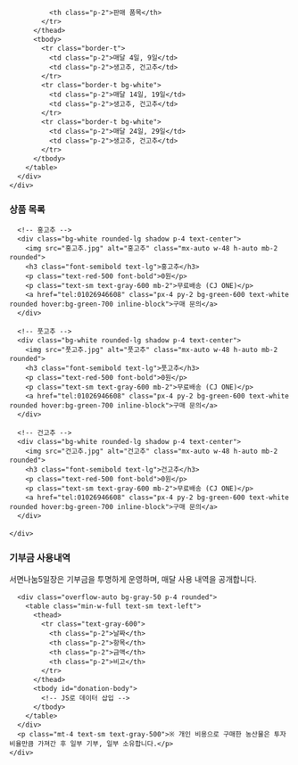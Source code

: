 
              <th class="p-2">판매 품목</th>
            </tr>
          </thead>
          <tbody>
            <tr class="border-t">
              <td class="p-2">매달 4일, 9일</td>
              <td class="p-2">생고추, 건고추</td>
            </tr>
            <tr class="border-t bg-white">
              <td class="p-2">매달 14일, 19일</td>
              <td class="p-2">생고추, 건고추</td>
            </tr>
            <tr class="border-t bg-white">
              <td class="p-2">매달 24일, 29일</td>
              <td class="p-2">생고추, 건고추</td>
            </tr>
          </tbody>
        </table>
      </div>
    </div>
  </section>

  <!-- Products Section -->
  <section id="products" class="max-w-6xl mx-auto px-4 py-10">
    <h3 class="text-2xl font-bold mb-6 text-center">상품 목록</h3>
    <div class="grid grid-cols-1 md:grid-cols-3 gap-6">

      <!-- 홍고추 -->
      <div class="bg-white rounded-lg shadow p-4 text-center">
        <img src="홍고추.jpg" alt="홍고추" class="mx-auto w-48 h-auto mb-2 rounded">
        <h3 class="font-semibold text-lg">홍고추</h3>
        <p class="text-red-500 font-bold">0원</p>
        <p class="text-sm text-gray-600 mb-2">무료배송 (CJ ONE)</p>
        <a href="tel:01026946608" class="px-4 py-2 bg-green-600 text-white rounded hover:bg-green-700 inline-block">구매 문의</a>
      </div>

      <!-- 풋고추 -->
      <div class="bg-white rounded-lg shadow p-4 text-center">
        <img src="풋고추.jpg" alt="풋고추" class="mx-auto w-48 h-auto mb-2 rounded">
        <h3 class="font-semibold text-lg">풋고추</h3>
        <p class="text-red-500 font-bold">0원</p>
        <p class="text-sm text-gray-600 mb-2">무료배송 (CJ ONE)</p>
        <a href="tel:01026946608" class="px-4 py-2 bg-green-600 text-white rounded hover:bg-green-700 inline-block">구매 문의</a>
      </div>

      <!-- 건고추 -->
      <div class="bg-white rounded-lg shadow p-4 text-center">
        <img src="건고추.jpg" alt="건고추" class="mx-auto w-48 h-auto mb-2 rounded">
        <h3 class="font-semibold text-lg">건고추</h3>
        <p class="text-red-500 font-bold">0원</p>
        <p class="text-sm text-gray-600 mb-2">무료배송 (CJ ONE)</p>
        <a href="tel:01026946608" class="px-4 py-2 bg-green-600 text-white rounded hover:bg-green-700 inline-block">구매 문의</a>
      </div>

    </div>
  </section>

  <!-- Donation Section -->
  <section id="donation" class="bg-white py-10">
    <div class="max-w-6xl mx-auto px-4">
      <h3 class="text-2xl font-bold mb-4">기부금 사용내역</h3>
      <p class="text-gray-600 mb-4">서면나눔5일장은 기부금을 투명하게 운영하며, 매달 사용 내역을 공개합니다.</p>

      <div class="overflow-auto bg-gray-50 p-4 rounded">
        <table class="min-w-full text-sm text-left">
          <thead>
            <tr class="text-gray-600">
              <th class="p-2">날짜</th>
              <th class="p-2">항목</th>
              <th class="p-2">금액</th>
              <th class="p-2">비고</th>
            </tr>
          </thead>
          <tbody id="donation-body">
            <!-- JS로 데이터 삽입 -->
          </tbody>
        </table>
      </div>
      <p class="mt-4 text-sm text-gray-500">※ 개인 비용으로 구매한 농산물은 투자 비율만큼 가져간 후 일부 기부, 일부 소유합니다.</p>
    </div>
  </section>

  <!-- Contact -->
